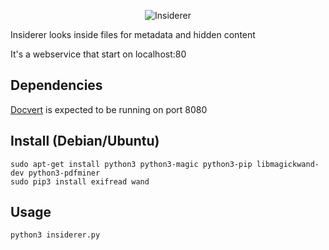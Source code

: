 <p align="center">
<img src="insiderer.png" alt="Insiderer">
</p>

Insiderer looks inside files for metadata and hidden content

It's a webservice that start on localhost:80

Dependencies
------------

[Docvert](https://github.com/holloway/docvert-python3) is expected to be running on port 8080

Install (Debian/Ubuntu)
-----------------------

    sudo apt-get install python3 python3-magic python3-pip libmagickwand-dev python3-pdfminer
    sudo pip3 install exifread wand

Usage
-----

    python3 insiderer.py
